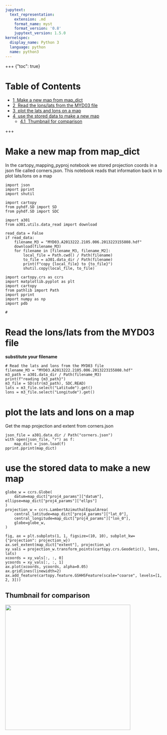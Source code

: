 ```yaml
---
jupytext:
  text_representation:
    extension: .md
    format_name: myst
    format_version: '0.8'
    jupytext_version: 1.5.0
kernelspec:
  display_name: Python 3
  language: python
  name: python3
---
```


+++ {"toc": true}

<h1>Table of Contents<span class="tocSkip"></span></h1>
<div class="toc"><ul class="toc-item"><li><span><a href="#Make-a-new-map-from-map_dict" data-toc-modified-id="Make-a-new-map-from-map_dict-1"><span class="toc-item-num">1&nbsp;&nbsp;</span>Make a new map from map_dict</a></span></li><li><span><a href="#Read-the-lons/lats-from-the-MYD03-file" data-toc-modified-id="Read-the-lons/lats-from-the-MYD03-file-2"><span class="toc-item-num">2&nbsp;&nbsp;</span>Read the lons/lats from the MYD03 file</a></span></li><li><span><a href="#plot-the-lats-and-lons-on-a-map" data-toc-modified-id="plot-the-lats-and-lons-on-a-map-3"><span class="toc-item-num">3&nbsp;&nbsp;</span>plot the lats and lons on a map</a></span></li><li><span><a href="#use-the-stored-data-to-make-a-new-map" data-toc-modified-id="use-the-stored-data-to-make-a-new-map-4"><span class="toc-item-num">4&nbsp;&nbsp;</span>use the stored data to make a new map</a></span><ul class="toc-item"><li><span><a href="#Thumbnail-for-comparison" data-toc-modified-id="Thumbnail-for-comparison-4.1"><span class="toc-item-num">4.1&nbsp;&nbsp;</span>Thumbnail for comparison</a></span></li></ul></li></ul></div>

+++

# Make a new map from map_dict

In the cartopy_mapping_pyproj notebook we stored projection
coords in a json file called corners.json.  This notebook
reads that information back in to plot lats/lons on a map

```{code-cell}
import json
import pprint
import shutil

import cartopy
from pyhdf.SD import SD
from pyhdf.SD import SDC

import a301
from a301.utils.data_read import download

read_data = False
if read_data:
    filename_M3 = "MYD03.A2013222.2105.006.2013223155808.hdf"
    download(filename_M3)
    for filename in [filename_M3, filename_M2]:
        local_file = Path.cwd() / Path(filename)
        to_file = a301.data_dir / Path(filename)
        print(f"copy {local_file} to {to_file}")
        shutil.copy(local_file, to_file)
```

```{code-cell}
import cartopy.crs as ccrs
import matplotlib.pyplot as plt
import cartopy
from pathlib import Path
import pprint
import numpy as np
import pdb

#
```

# Read the lons/lats from the MYD03 file

**substitute your filename**

```{code-cell}
# Read the lats and lons from the MYD03 file
filename_M3 = "MYD03.A2013222.2105.006.2013223155808.hdf"
m3_path = a301.data_dir / Path(filename_M3)
print(f"reading {m3_path}")
m3_file = SD(str(m3_path), SDC.READ)
lats = m3_file.select("Latitude").get()
lons = m3_file.select("Longitude").get()
```

# plot the lats and lons on a map

Get the map  projection and extent from corners.json

```{code-cell}
json_file = a301.data_dir / Path("corners.json")
with open(json_file, "r") as f:
    map_dict = json.load(f)
pprint.pprint(map_dict)
```

# use the stored data to make a new map

```{code-cell}
globe_w = ccrs.Globe(
    datum=map_dict["proj4_params"]["datum"], ellipse=map_dict["proj4_params"]["ellps"]
)
projection_w = ccrs.LambertAzimuthalEqualArea(
    central_latitude=map_dict["proj4_params"]["lat_0"],
    central_longitude=map_dict["proj4_params"]["lon_0"],
    globe=globe_w,
)
```

```{code-cell}
fig, ax = plt.subplots(1, 1, figsize=(10, 10), subplot_kw={"projection": projection_w})
ax.set_extent(map_dict["extent"], projection_w)
xy_vals = projection_w.transform_points(cartopy.crs.Geodetic(), lons, lats)
xcoords = xy_vals[:, :, 0]
ycoords = xy_vals[:, :, 1]
ax.plot(xcoords, ycoords, alpha=0.05)
ax.gridlines(linewidth=2)
ax.add_feature(cartopy.feature.GSHHSFeature(scale="coarse", levels=[1, 2, 3]))
```

## Thumbnail for comparison

<img src="images/myd2105.jpg" width=400>


```{code-cell}

```
